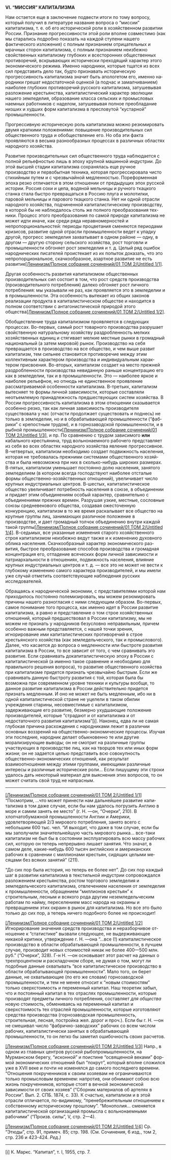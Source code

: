 **VI. “МИССИЯ” КАПИТАЛИЗМА**

Нам остается еще в заключение подвести итоги по тому вопросу, который получил в литературе название вопроса о “миссии” капитализма, т. е. об его истори­ческой роли в хозяйственном развитии России. Призна­ние прогрессивности этой роли вполне совместимо (как мы старались подробно показать на каждой сту­пени нашего фактического изложения) с полным при­знанием отрицательных и мрачных сторон капитализма, с полным признанием неизбежно свойственных капи­тализму глубоких и всесторонних общественных про­тиворечий, вскрывающих исторически преходящий характер этого экономического режима. Именно на­родники, которые тщатся из всех сил представить дело так, будто признавать историческую прогрессивность капитализма значит быть апологетом его, именно на­родники грешат недостаточной оценкой (а подчас и замалчиванием) наиболее глубоких противоречий русского капитализма, затушевывая разложение кре­стьянства, капиталистический характер эволюции нашего земледелия, образование класса сельских и промысловых наемных работников с наделом, зату­шевывая полное преобладание низших и худших форм капитализма в пресловутой “кустарной” промышлен­ности.

Прогрессивную историческую роль капитализма можно резюмировать двумя краткими положениями: повышение производительных сил общественного труда и обобществление его. Но оба эти факта проявляют­ся в весьма разнообразных процессах в различных областях народного хозяйства.

Развитие производительных сил общественного труда наблюдается с полной рельефностью лишь в эпоху крупной машинной индустрии. До этой высшей стадии капитализма сохранялась еще ручное производство и первобытная техника, которая прогрессировала чисто стихийным путем и с чрезвычайной медленностью. По­реформенная эпоха резко отличается в этом отноше­нии от предыдущих эпох русской истории. Россия сохи и цепа, водяной мельницы и ручного ткацкого станка стала быстро превращаться в Россию плуга и моло­тилки, паровой мельницы и парового ткацкого станка. Нет ни одной отрасли народного хозяйства, подчи­ненной капиталистическому производству, в которой бы не наблюдалось столь же полного преобразования тех­ники. Процесс этого преобразования по самой природе капитализма не может идти иначе, как среди ряда неравномерностей и непропорциональностей: периоды процветания сменяются периодами кризисов, развитие одной отрасли промышленности ведет к упадку другой, прогресс земледелия захватывает в одном районе — одну, в другом — другую сторону сельского хозяйства, рост торговли и промышленности обгоняет рост земле­делия и т. д. Целый ряд ошибок народнических пи­сателей проистекает из их попыток доказать, что это непропорциональное, скачкообразное, азартное развитие не есть развитие[[Ленинизм/Полное собрание сочинений/01 ТОМ 2/Untitled 1/1]](#_ftn1).

Другая особенность развития капитализмом общест­венных производительных сил состоит в том, что рост средств производства (производительного потребления) далеко обгоняет рост личного потребления: мы указы­вали не раз, как проявляется это в земледелии и в промышленности. Эта особенность вытекает из общих законов реализации продукта в капиталистическом обществе и находится в полном соответствии с антаго­нистической природой этого общества[[Ленинизм/Полное собрание сочинений/01 ТОМ 2/Untitled 1/2]](#_ftn2).

Обобществление труда капитализмом проявляется в следующих процессах. Во-первых, самый рост товар­ного производства разрушает свойственную натураль­ному хозяйству раздробленность мелких хозяйственных единиц и стягивает мелкие местные рынки в громад­ный национальный (а затем мировой) рынок. Произ­водство на себя превращается в производство на все общество, и чем выше развит капитализм, тем сильнее становится противоречие между этим коллективным характером производства и индивидуальным харак­тером присвоения. Во-вторых, капитализм создает на место прежней раздробленности производства неви­данную раньше концентрацию его как в земледелии, так и в промышленности. Это — наиболее яркое и наиболее рельефное, но отнюдь не единственное про­явление рассматриваемой особенности капитализма. В-третьих, капитализм вытесняет те формы личной за­висимости, которые составляли неотъемлемую принад­лежность предшествующих систем хозяйства. В Рос­сии прогрессивность капитализма в этом отношении сказывается особенно резко, так как личная зависи­мость производителя существовала у нас (отчасти про­должает существовать и поднесь) не только в земледелии, но и в обрабатывающей промышленности (“фаб­рики” с крепостным трудом), и в горнозаводской про­мышленности, и в рыбной промышленности[[Ленинизм/Полное собрание сочинений/01 ТОМ 2/Untitled 1/3]](#_ftn3), и пр. По сравнению с трудом зависимого **или** кабального крестьянина, труд вольнонаемного рабочего представ­ляет из себя во всех областях народного хозяйства явление прогрессивное. В-четвертых, капитализм необ­ходимо создает подвижность населения, которая не тре­бовалась прежними системами общественного хозяй­ства и была невозможна при них в сколько-нибудь широких размерах. В-пятых, капитализм уменьшает постоянно долю населения, занятого земледелием (в ко­тором всегда господствуют наиболее отсталые формы общественно-хозяйственных отношений), увеличивает число крупных индустриальных центров. В-шестых, капиталистическое общество увеличивает потребность населения в союзе, в объединении и придает этим объ­единениям особый характер, сравнительно с объеди­нениями прежних времен. Разрушая узкие, местные, сословные союзы средневекового общества, создавая ожесточенную конкуренцию, капитализм в то же время раскалывает все общество на крупные группы лиц, за­нимающих различное положение в производстве, и дает громадный толчок объединению внутри каждой такой группы[[Ленинизм/Полное собрание сочинений/01 ТОМ 2/Untitled 1/4]](#_ftn4). В-седьмых, все указанные изменения ста­рого хозяйственного строя капитализмом неизбежно ведут также и к изменению духовного облика населе­ния. Скачкообразный характер экономического раз­вития, быстрое преобразование способов производства и громадная концентрация его, отпадение всяческих форм личной зависимости и патриархальности в от­ношениях, подвижность населения, влияние крупных индустриальных центров и т. д. — все это не может не вести к глубокому изменению самого характера производителей, и мы имели уже случай отметить соот­ветствующие наблюдения русских исследователей.

Обращаясь к народнической экономии, с представи­телями которой нам приходилось постоянно полемизи­ровать, мы можем резюмировать причины нашего разно­гласия с ними следующим образом. Во-первых, самое понимание того процесса, как именно идет в России развитие капитализма, а равно и представление о том строе хозяйственных отношений, который предшество­вал в России капитализму, мы не можем не признать у народников безусловно неправильным, причем осо­бенно важным представляется, с нашей точки зрения, игнорирование ими капиталистических противоречий в строе крестьянского хозяйства (как земледельче­ского, так и промыслового). Далее, что касается до вопроса о медленности или быстроте развития капи­тализма в России, то все зависит от того, с чем сравни­вать эго развитие. Если сравнивать докапиталистиче­скую эпоху в России с капиталистической (а именно такое сравнение и необходимо для правильного решения вопроса), то развитие общественного хозяйства при ка­питализме придется признать чрезвычайно быстрым. Если же сравнивать данную быстроту развития с той, которая была бы возможна при современном уровне техники и культуры вообще, то данное развитие капи­тализма в России действительно придется признать медленным. И оно не может не быть медленным, ибо ни в одной капиталистической стране не уцелели в таком обилии учреждения старины, несовместимые с капита­лизмом, задерживающие его развитие, безмерно ухуд­шающие положение производителей, которые “стра­дают и от капитализма и от недостаточного развития капитализма”[[i]](#_edn1). Наконец, едва ли не самая глубокая причина расхождения с народниками лежит в разли­чии основных воззрений на общественно-экономические процессы. Изучая эти последние, народник делает обыкновенно те или другие морализирующие выводы; он не смотрит на различные группы участвующих в производстве лиц, как на творцов тех или иных форм жизни; он не задается целью представить всю сово­купность общественно-экономических отношений, как результат взаимоотношения между этими группами, имеющими различные интересы и различные истори­ческие роли... Если пишущему эти строки удалось дать некоторый материал для выяснения этих вопро­сов, то он может считать свой труд не напрасным.

  

---

[[Ленинизм/Полное собрание сочинений/01 ТОМ 2/Untitled 1/1]](#_ftnref1) “Посмотрим, ...что может принести нам дальнейшее развитие капи­тализма в том даже случае, если бы нам удалось погрузить Англию в море и самим занять ее место” (г. Н. —он, “Очерки”, 210). В хлопчатобумажной промышленности Англии и Америки, удовлетворяющей 2/3 мирового потребления, занято всего с небольшим 600 тыс. чел. “И выходит, что даже в том случае, если бы мы заполучили значительнейшую часть мирового рынка... все-таки капитализм не был бы в состоянии эксплуатировать всю массу рабочих сил, которую он теперь непрерывно лишает занятия. Что значат, в самом деле, какие-нибудь 600 тысяч английских и американ­ских рабочих в сравнении с миллионами крестьян, сидящих целыми ме­сяцами без всяких занятий” (211).

“До сих пор была история, но теперь ее более нет”. До сих пор каждый шаг в развитии капитализма в текстильной индустрии сопровождался раз­ложением крестьянства, ростом торгового земледелия и земледельческого капитализма, отвлечением населения от земледелия к промышленности, обращением “миллионов крестьян” к строительным, лесным и всякого рода другим неземледельческим работам по найму, переселением масс народа на окраины и превращением этих окраин в рынок для капитализма. Но все это было только до сих пор, а теперь ничего подобного более не происходит!

[[Ленинизм/Полное собрание сочинений/01 ТОМ 2/Untitled 1/2]](#_ftnref2) Игнорирование значения средств производства и неразборчивое от­ношение к “статистике” вызвали следующее, не выдерживающее никакой критики, утверждение г. Н. —она “...все (!) капиталистическое производство в области обрабатывающей промышленности, в лучшем случае, производит новых стоимостей никак не более 400—500 млн. руб.” (“Очерки”, 328). Г-н Н. —он основывает этот расчет на данных о трехпроцентном и рас­кладочном сборе, не думая о том, могут ли подобные данные охватывать “все капиталистическое производство в области обрабатывающей промышлен­ности”. Мало того, он берет данные, не охватывающие (по его же словам) горнозаводской промышленности, и тем не менее относит к “новым стои­мостям” только сверхстоимость и переменный капитал. Наш теоретик забыл, что и постоянный капитал в тех отраслях промышленности, которые производят предметы личного потребления, составляет _для общества_ новую стоимость, обмениваясь на переменный капитал и сверхстоимость тех от­раслей промышленности, которые изготовляют средства производства (горнозаводская промышленность, строительная, лесная, постройка жел. дорог и проч.). Если бы г. Н. —он не смешивал число “фабрично-заводских” рабочих со всем числом рабочих, капиталистически занятых в обрабаты­вающей промышленности, то он легко бы заметил ошибочность своих рас­четов.

[[Ленинизм/Полное собрание сочинений/01 ТОМ 2/Untitled 1/3]](#_ftnref3) Напр., в одном из главных центров русской рыбопромышленности, на Мурманском берегу, “исконной” и поистине “освященной веками” фор­мой экономических отношений был “покрут”, который вполне сложился уже в XVII веке и почти не изменялся до самого последнего времени. “Отношения покрученников к своим хозяевам не ограничиваются только промысловым временем: напротив, они обнимают собою всю жизнь покру­ченников, которые стоят в вечной экономической зависимости от своих хозяев” (“Сборник материалов об артелях в России”. Вып. 2. СПБ. 1874, с. 33). К счастью, капитализм и в этой отрасли отличается, по-видимому, “пренебрежительным отношением к собственному историческому прош­лому”. “Монополия... сменяется капиталистической организацией про­мысла с вольнонаемными рабочими” (“Произв. силы”, V, стр. 2—4).

[[Ленинизм/Полное собрание сочинений/01 ТОМ 2/Untitled 1/4]](#_ftnref4) Ср. “Этюды”, стр. 91, примеч. 85; стр. 198. (См. Сочинения, 6 изд., том 2, стр. 236 и 423-424. _Ред.)_

  

---

[[i]](#_ednref1) К. Маркс. “Капитал”, т. I, 1955, стр. 7.

